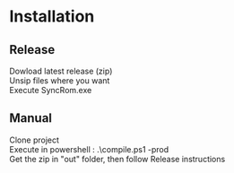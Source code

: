 # Installation

## Release
Dowload latest release (zip)  
Unsip files where you want  
Execute SyncRom.exe  

## Manual
Clone project  
Execute in powershell : .\compile.ps1 -prod  
Get the zip in "out" folder, then follow Release instructions